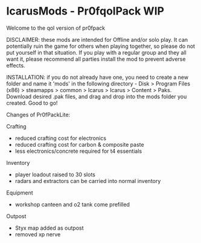 # IcarusMods - Pr0fqolPack WIP

Welcome to the qol version of pr0fpack

DISCLAIMER: these mods are intended for Offline and/or solo play. It can potentially ruin the game for others when playing together, so please do not put yourself in that situation. If you play with a regular group and they all want it, please recommend all parties install the mod to prevent adverse effects.

INSTALLATION: if you do not already have one, you need to create a new folder and name it 'mods' in the following directory - Disk > Program Files (x86) > steamapps > common > Icarus > Icarus > Content > Paks. Download desired .pak files, and drag and drop into the mods folder you created. Good to go!


Changes of Pr0fPackLite:

Crafting
  - reduced crafting cost for electronics
  - reduced crafting cost for carbon & composite paste
  - less electronics/concrete required for t4 essentials

Inventory
  - player loadout raised to 30 slots
  - radars and extractors can be carried into normal inventory

Equipment
  - workshop canteen and o2 tank come prefilled

Outpost
  - Styx map added as outpost
  - removed xp nerve
